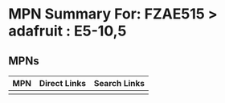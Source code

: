 



# MPN Summary For: FZAE515 > adafruit : E5-10,5

## MPNs
  

|MPN|Direct Links|Search Links|
| :--- | :--- | :--- |
||||
